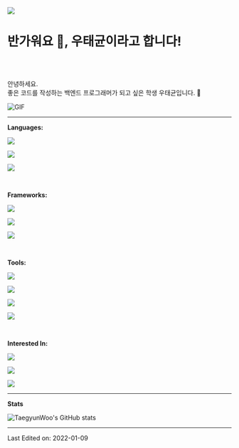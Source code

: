 <a align="right" href="https://hits.seeyoufarm.com"><img src="https://hits.seeyoufarm.com/api/count/incr/badge.svg?url=https%3A%2F%2Fgithub.com%2FTaegyunWoo&count_bg=%232B40B9&title_bg=%233A4050&icon=&icon_color=%2358CD14&title=Profile+%EC%A1%B0%ED%9A%8C&edge_flat=false"/></a>

<h1 title="hehehe"> 반가워요 👋,  우태균이라고 합니다!</h3>



<br />
<br />

안녕하세요.  
좋은 코드를 작성하는 백엔드 프로그래머가 되고 싶은 학생 우태균입니다. 🚀  

<img align="center" alt="GIF" src="https://i.pinimg.com/originals/e4/26/70/e426702edf874b181aced1e2fa5c6cde.gif" />

<br/>

----

**Languages:**  

<a href="https://www.java.com/ko/" target="_blank"><img src="https://img.shields.io/badge/Java-007396?style=for-the-badge&logo=Java&logoColor=white"/></a>

<a href="https://ko.wikipedia.org/wiki/HTML5" target="_blank"><img src="https://img.shields.io/badge/HTML5-E34F26?style=for-the-badge&logo=HTML5&logoColor=white"/></a>

<a href="https://www.mysql.com/" target="_blank"><img src="https://img.shields.io/badge/MySQL-4479A1?style=for-the-badge&logo=MySQL&logoColor=white"/></a>  

<br/>

**Frameworks:**  

<a href="https://spring.io/projects/spring-boot" target="_blank"><img src="https://img.shields.io/badge/Spring_Boot-6DB33F?style=for-the-badge&logo=SpringBoot&logoColor=white"/></a>

<a href="https://hibernate.org/" target="_blank"><img src="https://img.shields.io/badge/Hibernate-59666C?style=for-the-badge&logo=Hibernate&logoColor=white"/></a>

<a href="https://junit.org/junit5/" target="_blank"><img src="https://img.shields.io/badge/JUnit5-25A162?style=for-the-badge&logo=JUnit5&logoColor=white"/></a>  

<br/>

**Tools:**  

<a href="https://git-scm.com/" target="_blank"><img src="https://img.shields.io/badge/Git-F05032?style=for-the-badge&logo=Git&logoColor=white"/></a>

<a href="https://www.jetbrains.com/ko-kr/idea/" target="_blank"><img src="https://img.shields.io/badge/IntelliJ_IDEA-000000?style=for-the-badge&logo=IntelliJIDEA&logoColor=white"/></a>

<a href="https://code.visualstudio.com/" target="_blank"><img src="https://img.shields.io/badge/Visual_Studio_Code-007ACC?style=for-the-badge&logo=VisualStudioCode&logoColor=white"/></a>

<a href="https://ko.wikipedia.org/wiki/%EB%A7%88%ED%81%AC%EB%8B%A4%EC%9A%B4" target="_blank"><img src="https://img.shields.io/badge/Markdown-000000?style=for-the-badge&logo=Markdown&logoColor=white"/></a>  

<br/>

**Interested In:**  

<a href="https://developer.mozilla.org/ko/docs/Web/JavaScript" target="_blank"><img src="https://img.shields.io/badge/JavaScript-F7DF1E?style=for-the-badge&logo=JavaScript&logoColor=white"/></a>

<a href="https://nodejs.org/ko/" target="_blank"><img src="https://img.shields.io/badge/NodeJs-339933?style=for-the-badge&logo=Node.Js&logoColor=white"/></a>

<a href="https://aws.amazon.com/ko/free/?trk=ps_a134p000003yHYmAAM&trkCampaign=acq_paid_search_brand&sc_channel=PS&sc_campaign=acquisition_KR&sc_publisher=Google&sc_category=Core-Main&sc_country=KR&sc_geo=APAC&sc_outcome=acq&sc_detail=aws&sc_content=Brand_Core_aws_e&sc_segment=444218215904&sc_medium=ACQ-P|PS-GO|Brand|Desktop|SU|Core-Main|Core|KR|EN|Text&s_kwcid=AL!4422!3!444218215904!e!!g!!aws&ef_id=CjwKCAjwz5iMBhAEEiwAMEAwGPekbldSFUJmRhm4M2AHKZg3bL1m-nhJnHeEH5yzD5RT39KdbY6mhBoCG04QAvD_BwE:G:s&s_kwcid=AL!4422!3!444218215904!e!!g!!aws&all-free-tier.sort-by=item.additionalFields.SortRank&all-free-tier.sort-order=asc&awsf.Free%20Tier%20Types=*all&awsf.Free%20Tier%20Categories=*all" target="_blank"><img src="https://img.shields.io/badge/Amazon_AWS-232F3E?style=for-the-badge&logo=AmazonAWS&logoColor=white"/></a>  


----

**Stats**

![TaegyunWoo's GitHub stats](https://github-readme-stats-sepia-three.vercel.app/api?username=TaegyunWoo&show_icons=true&theme=dracula)  



----

Last Edited on: 2022-01-09
